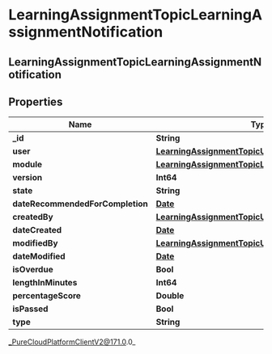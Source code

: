 # LearningAssignmentTopicLearningAssignmentNotification

## LearningAssignmentTopicLearningAssignmentNotification

## Properties

|Name | Type | Description | Notes|
|------------ | ------------- | ------------- | -------------|
| **_id** | **String** |  | [optional] |
| **user** | [**LearningAssignmentTopicUserReference**](LearningAssignmentTopicUserReference) |  | [optional] |
| **module** | [**LearningAssignmentTopicLearningModuleReference**](LearningAssignmentTopicLearningModuleReference) |  | [optional] |
| **version** | **Int64** |  | [optional] |
| **state** | **String** |  | [optional] |
| **dateRecommendedForCompletion** | [**Date**](Date) |  | [optional] |
| **createdBy** | [**LearningAssignmentTopicUserReference**](LearningAssignmentTopicUserReference) |  | [optional] |
| **dateCreated** | [**Date**](Date) |  | [optional] |
| **modifiedBy** | [**LearningAssignmentTopicUserReference**](LearningAssignmentTopicUserReference) |  | [optional] |
| **dateModified** | [**Date**](Date) |  | [optional] |
| **isOverdue** | **Bool** |  | [optional] |
| **lengthInMinutes** | **Int64** |  | [optional] |
| **percentageScore** | **Double** |  | [optional] |
| **isPassed** | **Bool** |  | [optional] |
| **type** | **String** |  | [optional] |



_PureCloudPlatformClientV2@171.0.0_
